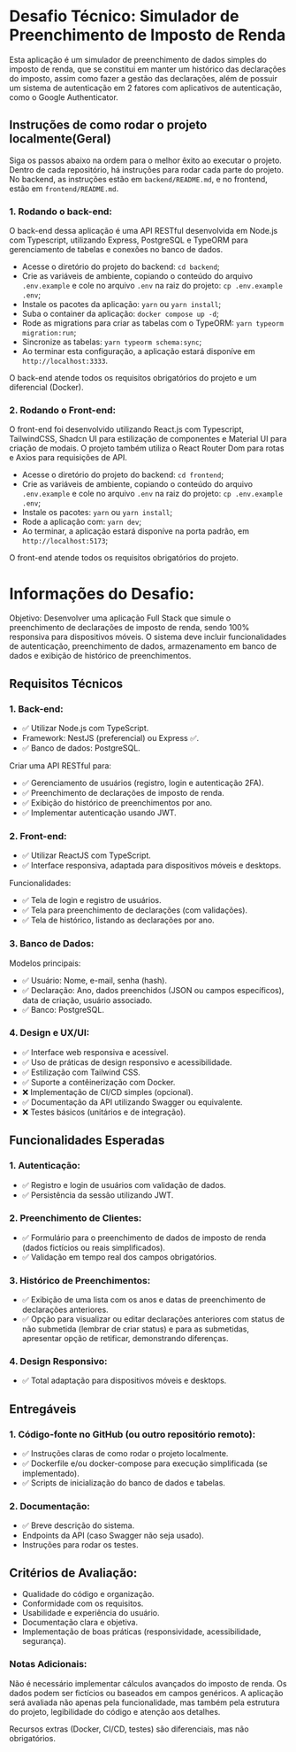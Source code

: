 # Desafio Técnico: Simulador de Preenchimento de Imposto de Renda

Esta aplicação é um simulador de preenchimento de dados simples do imposto de renda, que se constitui em manter um histórico das declarações do imposto, assim como fazer a gestão das declarações, além de possuir um sistema de autenticação em 2 fatores com aplicativos de autenticação, como o Google Authenticator.

## Instruções de como rodar o projeto localmente(Geral)

Siga os passos abaixo na ordem para o melhor êxito ao executar o projeto. Dentro de cada repositório, há instruções para rodar cada parte do projeto. No backend, as instruções estão em `backend/README.md`, e no frontend, estão em `frontend/README.md`.

### 1. Rodando o back-end:

O back-end dessa aplicação é uma API RESTful desenvolvida em Node.js com Typescript, utilizando Express, PostgreSQL e TypeORM para gerenciamento de tabelas e conexões no banco de dados.

- Acesse o diretório do projeto do backend: `cd backend`;
- Crie as variáveis de ambiente, copiando o conteúdo do arquivo `.env.example` e cole no arquivo `.env` na raiz do projeto: `cp .env.example .env`;
- Instale os pacotes da aplicação: `yarn` ou `yarn install`;
- Suba o container da aplicação: `docker compose up -d`;
- Rode as migrations para criar as tabelas com o TypeORM: `yarn typeorm migration:run`;
- Sincronize as tabelas: `yarn typeorm schema:sync`;
- Ao terminar esta configuração, a aplicação estará disponíve em `http://localhost:3333`.

O back-end atende todos os requisitos obrigatórios do projeto e um diferencial (Docker).

### 2. Rodando o Front-end:

O front-end foi desenvolvido utilizando React.js com Typescript, TailwindCSS, Shadcn UI para estilização de componentes e Material UI para criação de modais. O projeto também utiliza o React Router Dom para rotas e Axios para requisições de API.

- Acesse o diretório do projeto do backend: `cd frontend`;
- Crie as variáveis de ambiente, copiando o conteúdo do arquivo `.env.example` e cole no arquivo `.env` na raiz do projeto: `cp .env.example .env`;
- Instale os pacotes: `yarn` ou `yarn install`;
- Rode a aplicação com: `yarn dev`;
- Ao terminar, a aplicação estará disponíve na porta padrão, em `http://localhost:5173`;

O front-end atende todos os requisitos obrigatórios do projeto.

# Informações do Desafio:

Objetivo: Desenvolver uma aplicação Full Stack que simule o preenchimento de declarações de imposto de renda, sendo 100% responsiva para dispositivos móveis. O sistema deve incluir funcionalidades de autenticação, preenchimento de dados, armazenamento em banco de dados e exibição de histórico de preenchimentos.

## Requisitos Técnicos

### 1. Back-end:

- ✅ Utilizar Node.js com TypeScript.
- Framework: NestJS (preferencial) ou Express ✅.
- ✅ Banco de dados: PostgreSQL.

Criar uma API RESTful para:

- ✅ Gerenciamento de usuários (registro, login e autenticação 2FA).
- ✅ Preenchimento de declarações de imposto de renda.
- ✅ Exibição do histórico de preenchimentos por ano.
- ✅ Implementar autenticação usando JWT.

### 2. Front-end:

- ✅ Utilizar ReactJS com TypeScript.
- ✅ Interface responsiva, adaptada para dispositivos móveis e desktops.

Funcionalidades:

- ✅ Tela de login e registro de usuários.
- ✅ Tela para preenchimento de declarações (com validações).
- ✅ Tela de histórico, listando as declarações por ano.

### 3. Banco de Dados:

Modelos principais:

- ✅ Usuário: Nome, e-mail, senha (hash).
- ✅ Declaração: Ano, dados preenchidos (JSON ou campos específicos), data de criação, usuário associado.
- ✅ Banco: PostgreSQL.

### 4. Design e UX/UI:

- ✅ Interface web responsiva e acessível.
- ✅ Uso de práticas de design responsivo e acessibilidade.
- ✅ Estilização com Tailwind CSS.
- ✅ Suporte a contêinerização com Docker.
- ❌ Implementação de CI/CD simples (opcional).
- ✅ Documentação da API utilizando Swagger ou equivalente.
- ❌ Testes básicos (unitários e de integração).

## Funcionalidades Esperadas

### 1. Autenticação:

- ✅ Registro e login de usuários com validação de dados.
- ✅ Persistência da sessão utilizando JWT.

### 2. Preenchimento de Clientes:

- ✅ Formulário para o preenchimento de dados de imposto de renda (dados fictícios ou reais simplificados).
- ✅ Validação em tempo real dos campos obrigatórios.

### 3. Histórico de Preenchimentos:

- ✅ Exibição de uma lista com os anos e datas de preenchimento de declarações anteriores.
- ✅ Opção para visualizar ou editar declarações anteriores com status de não submetida (lembrar de criar status) e para as submetidas, apresentar opção de retificar, demonstrando diferenças.

### 4. Design Responsivo:

- ✅ Total adaptação para dispositivos móveis e desktops.

## Entregáveis

### 1. Código-fonte no GitHub (ou outro repositório remoto):

- ✅ Instruções claras de como rodar o projeto localmente.
- ✅ Dockerfile e/ou docker-compose para execução simplificada (se implementado).
- ✅ Scripts de inicialização do banco de dados e tabelas.

### 2. Documentação: 

- ✅ Breve descrição do sistema.
- Endpoints da API (caso Swagger não seja usado).
- Instruções para rodar os testes.

## Critérios de Avaliação:

- Qualidade do código e organização.
- Conformidade com os requisitos.
- Usabilidade e experiência do usuário.
- Documentação clara e objetiva.
- Implementação de boas práticas (responsividade, acessibilidade, segurança).

### Notas Adicionais:

Não é necessário implementar cálculos avançados do imposto de renda. Os dados podem ser fictícios ou baseados em campos genéricos.
A aplicação será avaliada não apenas pela funcionalidade, mas também pela estrutura do projeto, legibilidade do código e atenção aos detalhes.

Recursos extras (Docker, CI/CD, testes) são diferenciais, mas não obrigatórios.
